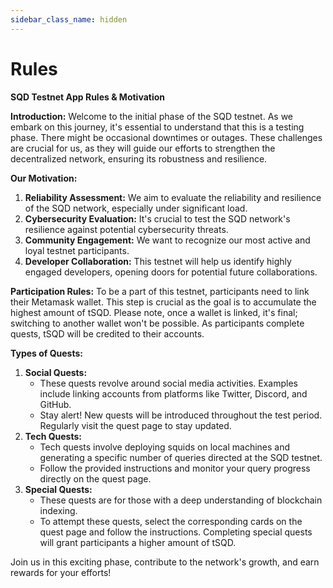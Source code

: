 ```yaml
---
sidebar_class_name: hidden
---
```


# Rules

**SQD Testnet App Rules & Motivation**

**Introduction:** Welcome to the initial phase of the SQD testnet. As we embark on this journey, it's essential to understand that this is a testing phase. There might be occasional downtimes or outages. These challenges are crucial for us, as they will guide our efforts to strengthen the decentralized network, ensuring its robustness and resilience.

**Our Motivation:**
1. **Reliability Assessment:** We aim to evaluate the reliability and resilience of the SQD network, especially under significant load.
2. **Cybersecurity Evaluation:** It's crucial to test the SQD network's resilience against potential cybersecurity threats.
3. **Community Engagement:** We want to recognize our most active and loyal testnet participants.
4. **Developer Collaboration:** This testnet will help us identify highly engaged developers, opening doors for potential future collaborations.

**Participation Rules:** To be a part of this testnet, participants need to link their Metamask wallet. This step is crucial as the goal is to accumulate the highest amount of tSQD. Please note, once a wallet is linked, it's final; switching to another wallet won't be possible. As participants complete quests, tSQD will be credited to their accounts.

**Types of Quests:**
1. **Social Quests:**
    - These quests revolve around social media activities. Examples include linking accounts from platforms like Twitter, Discord, and GitHub.
    - Stay alert! New quests will be introduced throughout the test period. Regularly visit the quest page to stay updated.
2. **Tech Quests:**
    - Tech quests involve deploying squids on local machines and generating a specific number of queries directed at the SQD testnet.
    - Follow the provided instructions and monitor your query progress directly on the quest page.
3. **Special Quests:**
    - These quests are for those with a deep understanding of blockchain indexing.
    - To attempt these quests, select the corresponding cards on the quest page and follow the instructions. Completing special quests will grant participants a higher amount of tSQD.

Join us in this exciting phase, contribute to the network's growth, and earn rewards for your efforts!
